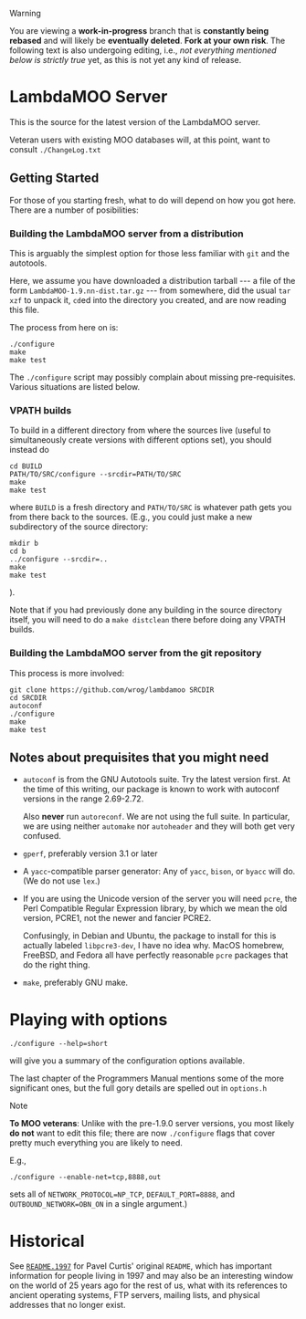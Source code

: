 > [!WARNING]
>
> You are viewing a **__work-in-progress__** branch that is **constantly
> being rebased** and will likely be **eventually deleted**.
> **__Fork at your own risk__**.  The following text is also undergoing
> editing, i.e., _not everything mentioned below is strictly true_
> yet, as this is not yet any kind of release.

# LambdaMOO Server

This is the source for the latest version of the LambdaMOO server.

Veteran users with existing MOO databases will, at this point, want to
consult `./ChangeLog.txt`

## Getting Started

For those of you starting fresh, what to do will depend on how you got
here.  There are a number of posibilities:

### Building the LambdaMOO server from a distribution

This is arguably the simplest option for those less familiar with `git`
and the autotools.

Here, we assume you have downloaded a distribution tarball --- a file of
the form `LambdaMOO-1.9.nn-dist.tar.gz` --- from somewhere, did the
usual `tar xzf` to unpack it, `cd`ed into the directory you created,
and are now reading this file.

The process from here on is:

	./configure
	make
	make test

The `./configure` script may possibly complain about missing
pre-requisites.  Various situations are listed below.

### VPATH builds

To build in a different directory from where the sources live (useful
to simultaneously create versions with different options set), you
should instead do

	cd BUILD
	PATH/TO/SRC/configure --srcdir=PATH/TO/SRC
	make
	make test

where `BUILD` is a fresh directory and `PATH/TO/SRC` is whatever path
gets you from there back to the sources.  (E.g., you could just make a
new subdirectory of the source directory:

	mkdir b
	cd b
	../configure --srcdir=..
	make
	make test

).

Note that if you had previously done any building in the source
directory itself, you will need to do a `make distclean` there
before doing any VPATH builds.

### Building the LambdaMOO server from the git repository

This process is more involved:

	git clone https://github.com/wrog/lambdamoo SRCDIR
	cd SRCDIR
	autoconf
	./configure
	make
	make test

## Notes about prequisites that you might need

* `autoconf` is from the GNU Autotools suite.  Try the latest
   version first.  At the time of this writing, our package is known
   to work with autoconf versions in the range 2.69-2.72.

   Also __never__ run `autoreconf`.  We are not using the full suite.
   In particular, we are using neither `automake` nor `autoheader` and
   they will both get very confused.

* `gperf`, preferably version 3.1 or later

* A `yacc`-compatible parser generator: Any of `yacc`, `bison`, or
  `byacc` will do.  (We do not use `lex`.)

* If you are using the Unicode version of the server you will need
  `pcre`, the Perl Compatible Regular Expression library, by which we
  mean the old version, PCRE1, not the newer and fancier PCRE2.

  Confusingly, in Debian and Ubuntu, the package to install for
  this is actually labeled `libpcre3-dev`, I have no idea why.
  MacOS homebrew, FreeBSD, and Fedora all have perfectly
  reasonable `pcre` packages that do the right thing.

* `make`, preferably GNU make.


# Playing with options

`./configure --help=short`

will give you a summary of the configuration options available.

The last chapter of the Programmers Manual mentions some of the more
significant ones, but the full gory details are spelled out in
`options.h`

> [!NOTE]
>
> __To MOO veterans__:  Unlike with the pre-1.9.0
> server versions, you most likely __do not__ want to edit this file;
> there are now `./configure` flags that cover pretty much everything
> you are likely to need.

E.g.,

	./configure --enable-net=tcp,8888,out

sets all of `NETWORK_PROTOCOL=NP_TCP`, `DEFAULT_PORT=8888`, and
`OUTBOUND_NETWORK=OBN_ON` in a single argument.)


# Historical

See [`README.1997`](./README.1997) for Pavel Curtis' original
`README`, which has important information for people living in 1997
and may also be an interesting window on the world of 25 years ago for
the rest of us, what with its references to ancient operating systems,
FTP servers, mailing lists, and physical addresses that no longer
exist.
